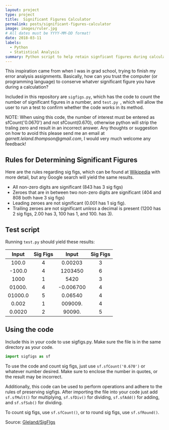 ```yaml
---
layout: project
type: project
title:  Significant Figures Calculator
permalink: posts/significant-figures-calculator
image: images/ruler.jpg
# All dates must be YYYY-MM-DD format!
date: 2018-03-11
labels:
  - Python
  - Statistical Analysis
summary: Python script to help retain signficant figures during calculations
---
```


This inspiration came from when I was in grad school, trying to finish my error analysis assignments. Basically, how can you trust the computer (or programming language) to conserve whatver significant figure you have during a calculation?

 Included in this repository are `sigfigs.py`, which has the code to count the number of significant figures in a number, and `test.py `, which will allow the user to run a test to confirm whether the code works in its method.
 
NOTE: When using this code, the number of interest must be entered as sfCount('0.0670') and not sfCount(0.670), otherwise python will strip the traling zero and result in an incorrect answer. Any thoughts or suggestion on how to avoid this please send me an email at _garrett.leland.thompson@gmail.com_, I would very much welcome any feedback!


## Rules for Determining Significant Figures

Here are the rules regarding sig figs, which can be found at [Wikipedia](https://en.wikipedia.org/wiki/Significant_figures) with more detail, but any Google search will yield the same results.

 - All non-zero digits are significant (843 has 3 sig figs)
 - Zeroes that are in between two non-zero digits are significant (404 and 808 both have 3 sig figs)
 - Leading zeroes are not significant (0.001 has 1 sig fig).
 - Trailing zeroes are not significant *unless* a decimal is present (1200 has 2 sig figs, 2.00 has 3, 100 has 1, and 100. has 3).
 
 
 
## Test script 
 
 Running `test.py` should yield these results:
 

|Input|Sig Figs|Input| Sig Figs|
|:----:|:---:|:---:|:---:|
|100.0|4|0.00203|3|
|  -100.0 |        4 |   1203450 |        6 |
|  1000   |        1 |      5420 |        3 |
|  01000. |        4 | -0.006700 |        4 |
| 01000.0 |        5 |   0.06540 |        4 |
|   0.002 |        1 |   009009. |        4 |
|  0.0020 |        2 |    90090. |        5 |


## Using the code

Include this in your code to use sigfigs.py. Make sure the file is in the same directory as your code.

```python
import sigfigs as sf
```

To use the code and count sig figs, just use ```sf.sfCount('0.670')``` or whatever number desired. Make sure to enclose the number in quotes, or the result may be incorrect.

Additionally, this code can be used to perform operations and adhere to the rules of preserving sigfigs. After importing the file into your code just add ```sf.sfMult()``` for multiplying, ```sf.sfDiv()``` for dividing, ```sf.sfAdd()``` for adding, and ```sf.sfSub()``` for dividing.

To count sig figs, use ```sf.sfCount()```, or to round sig figs, use ```sf.sfRound()```.

Source: <a href="https://github.com/Gleland/SigFigs"><i class="large github icon"></i>Gleland/SigFIgs</a>

